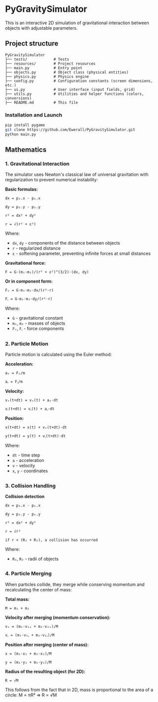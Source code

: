 
# PyGravitySimulator

This is an interactive 2D simulation of gravitational interaction between objects with adjustable parameters.


## Project structure
```
PyGravitySimulator
├── tests/            # Tests
├── resources/        # Project resources
├── main.py           # Entry point
├── objects.py        # Object class (physical entities)
├── physics.py        # Physics engine
├── config.py         # Configuration constants (screen dimensions, etc.)
├── ui.py             # User interface (input fields, grid)
├── utils.py          # Utilities and helper functions (colors, conversions)
├── README.md         # This file
```

### Installation and Launch

```bash
pip install pygame
git clone https://github.com/Ewerall/PyGravitySimulator.git
python main.py
```

## Mathematics

### 1. Gravitational Interaction

The simulator uses Newton's classical law of universal gravitation with regularization to prevent numerical instability:

**Basic formulas:**
```
dx = p₂.x - p₁.x

dy = p₂.y - p₁.y

r² = dx² + dy²

r = √(r² + ε²)
```

Where:

-   `dx`, `dy` - components of the distance between objects
-   `r` - regularized distance
-   `ε` -  softening parameter, preventing infinite forces at small distances

**Gravitational force:**

```
F = G·(m₁·m₂)/(r² + ε²)^(3/2)·(dx, dy)
```

**Or in component form:**

```
Fₓ = G·m₁·m₂·dx/(r²·r)

Fᵧ = G·m₁·m₂·dy/(r²·r)
```
Where:

-   `G` - gravitational constant
-   `m₁`, `m₂` - masses of objects
-   `Fₓ`, `Fᵧ` - force components

##

### 2. Particle Motion

Particle motion is calculated using the Euler method:

**Acceleration:**

```
aₓ = Fₓ/m

aᵧ = Fᵧ/m
```

**Velocity:**

```
vₓ(t+dt) = vₓ(t) + aₓ·dt

vᵧ(t+dt) = vᵧ(t) + aᵧ·dt
```

**Position:**

```
x(t+dt) = x(t) + vₓ(t+dt)·dt

y(t+dt) = y(t) + vᵧ(t+dt)·dt
```

Where:

-   `dt` - time step
-   `a` - acceleration
-   `v` - velocity
-   `x`, `y` - coordinates

##

### 3. Collision Handling

**Collision detection**

```
dx = p₂.x - p₁.x

dy = p₂.y - p₁.y

r² = dx² + dy²

r = √r²

if r < (R₁ + R₂), a collision has occurred
```

Where:

-   `R₁`, `R₂` - radii of objects

##

### 4. Particle Merging

When particles collide, they merge while conserving momentum and recalculating the center of mass:

**Total mass:**

```
M = m₁ + m₂
```

**Velocity after merging (momentum conservation):**
```
vₓ = (m₁·v₁ₓ + m₂·v₂ₓ)/M

vᵧ = (m₁·v₁ᵧ + m₂·v₂ᵧ)/M
```

**Position after merging (center of mass):**

```
x = (m₁·x₁ + m₂·x₂)/M

y = (m₁·y₁ + m₂·y₂)/M
```

**Radius of the resulting object (for 2D):**

```
R = √M
```
This follows from the fact that in 2D, mass is proportional to the area of a circle: M ∝ πR² ⇒ R ∝ √M